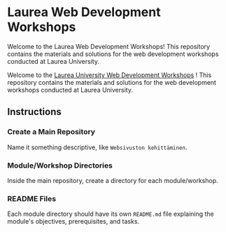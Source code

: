 # Laurea Web Development Workshops

Welcome to the Laurea Web Development Workshops! This repository contains the materials and solutions for the web development workshops conducted at Laurea University.

Welcome to the [Laurea University Web Development Workshops](https://turbo-carnival-1p2q64z.pages.github.io/WS01/) ! This repository contains the materials and solutions for the web development workshops conducted at Laurea University.

## Instructions

### Create a Main Repository
Name it something descriptive, like `Websivuston kehittäminen`.

### Module/Workshop Directories
Inside the main repository, create a directory for each module/workshop.

### README Files
Each module directory should have its own `README.md` file explaining the module's objectives, prerequisites, and tasks.